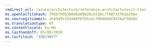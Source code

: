 ```yaml
---
redirect_url: /azure/architecture/reference-architectures/n-tier
ms.openlocfilehash: f56b795b388d8a68b20ce518c7f08733f61b25be
ms.sourcegitcommit: a5e549c15a948f6fb5cec786dbddc8578af3be66
ms.translationtype: HT
ms.contentlocale: hu-HU
ms.lasthandoff: 05/06/2018
ms.locfileid: "33673077"
---
```

